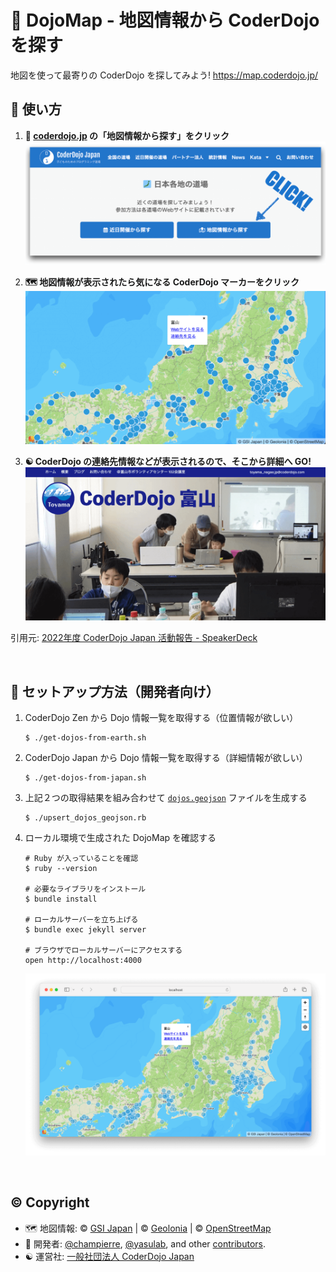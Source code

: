 # :japan: DojoMap - 地図情報から CoderDojo を探す

地図を使って最寄りの CoderDojo を探してみよう!
https://map.coderdojo.jp/

## :beginner: 使い方

1. **:japan: [coderdojo.jp](https://coderdojo.jp/#dojos) の「地図情報から探す」をクリック**
   [![CoderDojo Japan](https://github.com/coderdojo-japan/map.coderdojo.jp/blob/main/images/instruction-1.png?raw=true)](https://coderdojo.jp/#dojos)

2. **:world_map: 地図情報が表示されたら気になる CoderDojo マーカーをクリック**
   [![DojoMap](https://github.com/coderdojo-japan/map.coderdojo.jp/blob/main/images/instruction-2.png?raw=true)](https://map.coderdojo.jp/)

3. **:yin_yang: CoderDojo の連絡先情報などが表示されるので、そこから詳細へ GO!**
   [![CoderDojo 富山](https://github.com/coderdojo-japan/map.coderdojo.jp/blob/main/images/instruction-3.png?raw=true)](https://toyamanagaejp.wixsite.com/website)

引用元: [2022年度 CoderDojo Japan 活動報告 - SpeakerDeck](https://speakerdeck.com/coderdojojapan/coderdojo-japan-in-2022)

<br>

## :gem: セットアップ方法（開発者向け）

1. CoderDojo Zen から Dojo 情報一覧を取得する（位置情報が欲しい）
   ```
   $ ./get-dojos-from-earth.sh
   ```

1. CoderDojo Japan から Dojo 情報一覧を取得する（詳細情報が欲しい）
   ```
   $ ./get-dojos-from-japan.sh
   ```

1. 上記２つの取得結果を組み合わせて [`dojos.geojson`](https://github.com/coderdojo-japan/map.coderdojo.jp/blob/main/dojos.geojson) ファイルを生成する
   ```
   $ ./upsert_dojos_geojson.rb
   ```

1. ローカル環境で生成された DojoMap を確認する
   ```
   # Ruby が入っていることを確認
   $ ruby --version
   
   # 必要なライブラリをインストール
   $ bundle install
   
   # ローカルサーバーを立ち上げる
   $ bundle exec jekyll server
   
   # ブラウザでローカルサーバーにアクセスする
   open http://localhost:4000
   ```

   ![ローカル環境で確認している様子のスクショ](https://raw.githubusercontent.com/coderdojo-japan/map.coderdojo.jp/main/images/how-to-setup.png)

<br>

## :copyright: Copyright

- :world_map: 地図情報: &copy; [GSI Japan](https://www.gsi.go.jp/) | &copy; [Geolonia](https://geolonia.com/) | &copy; [OpenStreetMap](https://www.openstreetmap.org/)
- :busts_in_silhouette: 開発者: [@champierre](https://github.com/champierre), [@yasulab](https://github.com/yasulab), and other [contributors](https://github.com/coderdojo-japan/map.coderdojo.jp/graphs/contributors).
- :yin_yang: 運営社: [一般社団法人 CoderDojo Japan](https://coderdojo.jp/about-coderdojo-japan)
